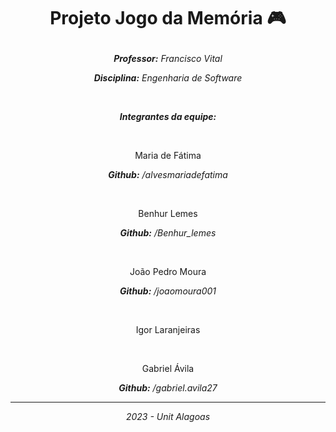 # <p align="center">Projeto Jogo da Memória 🎮</p>

<p align="center"><i><b>Professor:</b> Francisco Vital</i></p>
<p align="center"><i><b>Disciplina:</b> Engenharia de Software</p></i>
<br>
<p align="center"><b><i>Integrantes da equipe:</i></b></p> 
<br>
<p align="center">Maria de Fátima</p>
<p align="center"><i><b>Github:</b> /alvesmariadefatima</i></p>
<br>
<p align="center">Benhur Lemes</p>
<p align="center"><i><b>Github:</b> /Benhur_lemes</i></p>
<br>
<p align="center">João Pedro Moura</p>
<p align="center"><i><b>Github:</b> /joaomoura001</i></p>
<br>
<p align="center">Igor Laranjeiras</p>
<p align="center"><i></i></p>
<br>
<p align="center">Gabriel Ávila</p>
<p align="center"><i><b>Github:</b> /gabriel.avila27</i></p>
<hr>
<p align="center"><i>2023 - Unit Alagoas</i></p>
